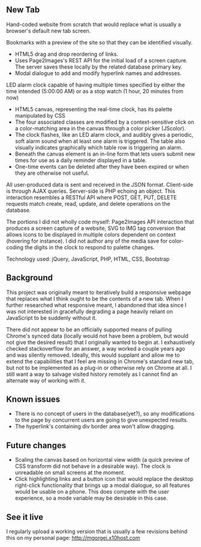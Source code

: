 New Tab
----------
Hand-coded website from scratch that would replace what is usually a browser's default new tab screen.

Bookmarks with a preview of the site so that they can be identified visually.

* HTML5 drag and drop reordering of links.
* Uses Page2Images's REST API for the initial load of a screen capture.  The server saves these locally by the related database primary key.
* Modal dialogue to add and modify hyperlink names and addresses.

LED alarm clock capable of having multiple times specified by either the time intended (5:00:00 AM) or as a stop watch (1 hour, 20 minutes from now)

* HTML5 canvas, representing the real-time clock, has its palette manipulated by CSS
* The four associated classes are modified by a context-sensitive click on a color-matching area in the canvas through a color picker (JScolor).
* The clock flashes, like an LED alarm clock, and audibly gives a periodic, soft alarm sound when at least one alarm is triggered.  The table also visually indicates graphically which table row is triggering an alarm.
* Beneath the canvas element is an in-line form that lets users submit new times for use as a daily reminder displayed in a table.
* One-time events can be deleted after they have been expired or when they are otherwise not useful.

All user-produced data is sent and received in the JSON format.  Client-side is through AJAX queries.  Server-side is PHP echoing an object.  This interaction resembles a RESTful API where POST, GET, PUT, DELETE requests match create, read, update, and delete operations on the database.

The portions I did not wholly code myself: Page2Images API interaction that produces a screen capture of a website, SVG to IMG tag conversion that allows icons to be displayed in multiple colors dependent on context (hovering for instance).  I did not author any of the media save for color-coding the digits in the clock to respond to palette changes.

Technology used:
jQuery, JavaScript, PHP, HTML, CSS, Bootstrap

Background
---------
This project was originally meant to iteratively build a responsive webpage that replaces what I think ought to be the contents of a new tab.  When I further researched what responsive meant, I abandoned that idea since I was not interested in gracefully degrading a page heavily reliant on JavaScript to be suddenly without it.

There did not appear to be an officially supported means of pulling Chrome's synced data (locally would not have been a problem, but would not give the desired result) that I originally wanted to begin at. I exhaustively checked stackoverflow for an answer, a way worked a couple years ago and was silently removed. Ideally, this would supplant and allow me to extend the capabilities that I feel are missing in Chrome's standard new tab, but not to be implemented as a plug-in or otherwise rely on Chrome at all. I still want a way to salvage visited history remotely as I cannot find an alternate way of working with it.

Known issues
--------
* There is no concept of users in the database(yet?), so any modifications to the page by concurrent users are going to give unexpected results.
* The hyperlink's containing div border area won't allow dragging.

Future changes
-------
* Scaling the canvas based on horizontal view width (a quick preview of CSS transform did not behave in a desirable way).  The clock is unreadable on small screens at the moment.
* Click highlighting links and a button icon that would replace the desktop right-click functionality that brings up a modal dialogue, so all features would be usable on a phone.  This does compete with the user experience, so a mode variable may be desirable in this case.

See it live
---------
I regularly upload a working version that is usually a few revisions behind this on my personal page: http://mgorgei.x10host.com